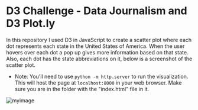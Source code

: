 # D3 Challenge - Data Journalism and D3 Plot.ly 

In this repository I used D3 in JavaScript to create a scatter plot where each dot represents each state in the United States of America. When the user hovers over each dot a pop up gives more information based on that state. Also, each dot has the state abbreviations on it, below is a screenshot of the scatter plot. 

* Note: You'll need to use `python -m http.server` to run the visualization. This will host the page at `localhost:8000` in your web browser. Make sure you are in the folder with the "index.html" file in it.


![myimage](https://github.com/NGASHBAUGH/D3_JavaScript-Health_Age_Income_Correlations/blob/master/Images/my_images/Capture.PNG)


